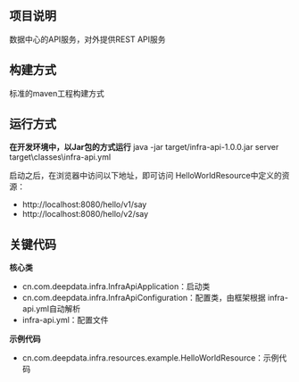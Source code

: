 项目说明
----
数据中心的API服务，对外提供REST API服务

构建方式
----
标准的maven工程构建方式

运行方式
----
**在开发环境中，以Jar包的方式运行**
java -jar target/infra-api-1.0.0.jar server target\classes\infra-api.yml

启动之后，在浏览器中访问以下地址，即可访问 HelloWorldResource中定义的资源：
- http://localhost:8080/hello/v1/say 
- http://localhost:8080/hello/v2/say 

关键代码
----
**核心类**
- cn.com.deepdata.infra.InfraApiApplication：启动类
- cn.com.deepdata.infra.InfraApiConfiguration：配置类，由框架根据 infra-api.yml自动解析
- infra-api.yml：配置文件


**示例代码**
- cn.com.deepdata.infra.resources.example.HelloWorldResource：示例代码


